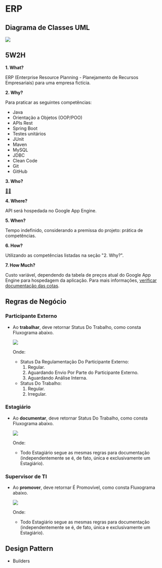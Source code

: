 # ERP

## Diagrama de Classes UML

![](erp.png)

## 5W2H

**1. What?**

ERP (Enterprise Resource Planning - Planejamento de Recursos Empresariais) para uma empresa fictícia.

**2. Why?**

Para praticar as seguintes competências:

-   Java
-   Orientação a Objetos (OOP/POO)
-   APIs Rest
-   Spring Boot
-   Testes unitários
-   JUnit
-   Maven
-   MySQL
-   JDBC
-   Clean Code
-   Git
-   GitHub

**3. Who?**

[🙋‍♂️](https://github.com/andre-alck)

**4. Where?**

API será hospedada no Google App Engine.

**5. When?**

Tempo indefinido, considerando a premissa do projeto: prática de competências.

**6. How?**

Utilizando as competências listadas na seção "2. Why?".

**7. How Much?**

Custo variável, dependendo da tabela de preços atual do Google App Engine para hospedagem da aplicação. Para mais informações, [verificar documentação das cotas](https://cloud.google.com/1ppengine/docs/standard/quotashl=pt-br).

## Regras de Negócio

### Participante Externo

-   Ao **trabalhar**, deve retornar Status Do Trabalho, como consta Fluxograma abaixo.

    ![](https://raw.githubusercontent.com/andre-alck/erp/main/regras.de.negocio/participante/externo/trabalhar.png)

    Onde:

    -   Status Da Regulamentação Do Participante Externo:
        1. Regular.
        2. Aguardando Envio Por Parte do Participante Externo.
        3. Aguardando Análise Interna.
    -   Status Do Trabalho:
        1. Regular.
        2. Irregular.

### Estagiário

-   Ao **documentar**, deve retornar Status Do Trabalho, como consta Fluxograma abaixo.

    ![](https://raw.githubusercontent.com/andre-alck/erp/main/regras.de.negocio/participante/interno/funcionario/estagiario/documentar.png)

    Onde:

    -   Todo Estagiário segue as mesmas regras para documentação (independentemente se é, de fato, única e exclusivamente um Estagiário).

### Supervisor de TI

-   Ao **promover**, deve retornar É Promovível, como consta Fluxograma abaixo.

    ![](https://raw.githubusercontent.com/andre-alck/erp/main/regras.de.negocio/participante/interno/funcionario/ti/supervisordeti/promover.png)

    Onde:

    -   Todo Estagiário segue as mesmas regras para documentação (independentemente se é, de fato, única e exclusivamente um Estagiário).

## Design Pattern

-   Builders
